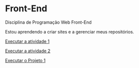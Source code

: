 # Front-End
 Disciplina de Programação Web Front-End

 Estou aprendendo a criar sites e a gerenciar meus repositórios.

<a href="https://fagner-dantas.github.io/Front-End/trabalhos/ativprog1/index.html"> Executar a atividade 1 </a>

<a href="https://fagner-dantas.github.io/Front-End/atividade2/formulario/index.html"> Executar a atividade 2 </a>

<a href="https://fagner-dantas.github.io/Front-End/projeto1/index.html"> Executar o Projeto 1 </a>